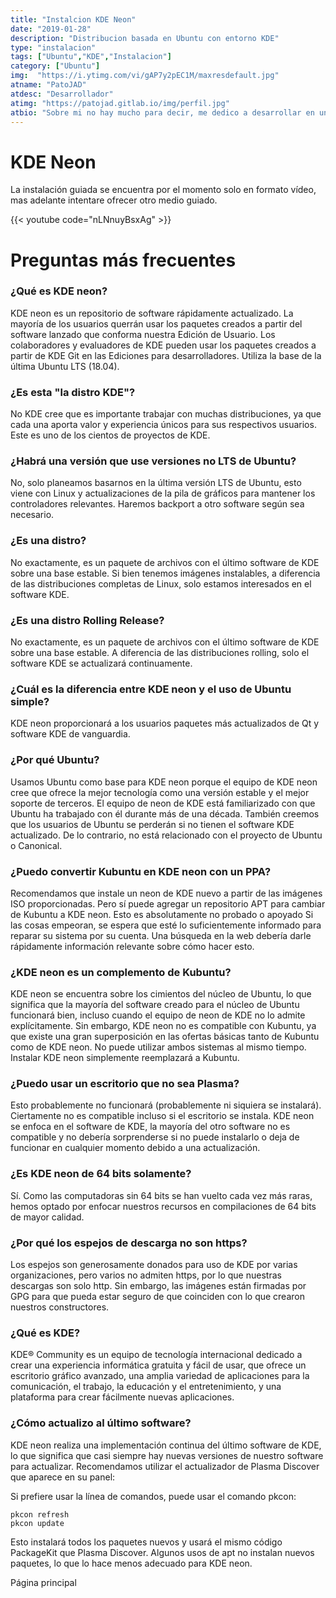 ```yaml
---
title: "Instalcion KDE Neon"
date: "2019-01-28"
description: "Distribucion basada en Ubuntu con entorno KDE"
type: "instalacion"
tags: ["Ubuntu","KDE","Instalacion"]
category: ["Ubuntu"]
img:  "https://i.ytimg.com/vi/gAP7y2pEC1M/maxresdefault.jpg"
atname: "PatoJAD"
atdesc: "Desarrollador"
atimg: "https://patojad.gitlab.io/img/perfil.jpg"
atbio: "Sobre mi no hay mucho para decir, me dedico a desarrollar en una empresa de telecomunicaciones, utilizo linux desde el 2012 y hace años que es mi sistema operativo main. Soy una persona que busca crecer profesionalmente sin dejar de divertirse y hacer lo que me gusta. Siempre digo que cuando un proyecto sale es importante agradecer, por lo cual les recomiendo a todos leer la seccion Agreadecimientos en la cual me tome un tiempito para poder agradecer a todos y cada uno de los que hicieron posible todo esto."
---
```


# KDE Neon

La instalación guiada se encuentra por el momento solo en formato vídeo, mas adelante intentare ofrecer otro medio guiado.

{{< youtube code="nLNnuyBsxAg" >}}

# Preguntas más frecuentes

### ¿Qué es KDE neon?
KDE neon es un repositorio de software rápidamente actualizado. La mayoría de los usuarios querrán usar los paquetes creados a partir del software lanzado que conforma nuestra Edición de Usuario. Los colaboradores y evaluadores de KDE pueden usar los paquetes creados a partir de KDE Git en las Ediciones para desarrolladores. Utiliza la base de la última Ubuntu LTS (18.04).

### ¿Es esta "la distro KDE"?
No KDE cree que es importante trabajar con muchas distribuciones, ya que cada una aporta valor y experiencia únicos para sus respectivos usuarios. Este es uno de los cientos de proyectos de KDE.

### ¿Habrá una versión que use versiones no LTS de Ubuntu?
No, solo planeamos basarnos en la última versión LTS de Ubuntu, esto viene con Linux y actualizaciones de la pila de gráficos para mantener los controladores relevantes. Haremos backport a otro software según sea necesario.

### ¿Es una distro?
No exactamente, es un paquete de archivos con el último software de KDE sobre una base estable. Si bien tenemos imágenes instalables, a diferencia de las distribuciones completas de Linux, solo estamos interesados en el software KDE.

### ¿Es una distro Rolling Release?
No exactamente, es un paquete de archivos con el último software de KDE sobre una base estable. A diferencia de las distribuciones rolling, solo el software KDE se actualizará continuamente.

### ¿Cuál es la diferencia entre KDE neon y el uso de Ubuntu simple?
KDE neon proporcionará a los usuarios paquetes más actualizados de Qt y software KDE de vanguardia.

### ¿Por qué Ubuntu?
Usamos Ubuntu como base para KDE neon porque el equipo de KDE neon cree que ofrece la mejor tecnología como una versión estable y el mejor soporte de terceros. El equipo de neon de KDE está familiarizado con que Ubuntu ha trabajado con él durante más de una década. También creemos que los usuarios de Ubuntu se perderán si no tienen el software KDE actualizado. De lo contrario, no está relacionado con el proyecto de Ubuntu o Canonical.

### ¿Puedo convertir Kubuntu en KDE neon con un PPA?
Recomendamos que instale un neon de KDE nuevo a partir de las imágenes ISO proporcionadas. Pero sí puede agregar un repositorio APT para cambiar de Kubuntu a KDE neon. Esto es absolutamente no probado o apoyado Si las cosas empeoran, se espera que esté lo suficientemente informado para reparar su sistema por su cuenta. Una búsqueda en la web debería darle rápidamente información relevante sobre cómo hacer esto.

### ¿KDE neon es un complemento de Kubuntu?
KDE neon se encuentra sobre los cimientos del núcleo de Ubuntu, lo que significa que la mayoría del software creado para el núcleo de Ubuntu funcionará bien, incluso cuando el equipo de neon de KDE no lo admite explícitamente. Sin embargo, KDE neon no es compatible con Kubuntu, ya que existe una gran superposición en las ofertas básicas tanto de Kubuntu como de KDE neon. No puede utilizar ambos sistemas al mismo tiempo. Instalar KDE neon simplemente reemplazará a Kubuntu.

### ¿Puedo usar un escritorio que no sea Plasma?
Esto probablemente no funcionará (probablemente ni siquiera se instalará). Ciertamente no es compatible incluso si el escritorio se instala. KDE neon se enfoca en el software de KDE, la mayoría del otro software no es compatible y no debería sorprenderse si no puede instalarlo o deja de funcionar en cualquier momento debido a una actualización.

### ¿Es KDE neon de 64 bits solamente?
Sí. Como las computadoras sin 64 bits se han vuelto cada vez más raras, hemos optado por enfocar nuestros recursos en compilaciones de 64 bits de mayor calidad.

### ¿Por qué los espejos de descarga no son https?
Los espejos son generosamente donados para uso de KDE por varias organizaciones, pero varios no admiten https, por lo que nuestras descargas son solo http. Sin embargo, las imágenes están firmadas por GPG para que pueda estar seguro de que coinciden con lo que crearon nuestros constructores.

### ¿Qué es KDE?
KDE® Community es un equipo de tecnología internacional dedicado a crear una experiencia informática gratuita y fácil de usar, que ofrece un escritorio gráfico avanzado, una amplia variedad de aplicaciones para la comunicación, el trabajo, la educación y el entretenimiento, y una plataforma para crear fácilmente nuevas aplicaciones.

### ¿Cómo actualizo al último software?
KDE neon realiza una implementación continua del último software de KDE, lo que significa que casi siempre hay nuevas versiones de nuestro software para actualizar. Recomendamos utilizar el actualizador de Plasma Discover que aparece en su panel:

Si prefiere usar la línea de comandos, puede usar el comando pkcon:

    pkcon refresh
    pkcon update

Esto instalará todos los paquetes nuevos y usará el mismo código PackageKit que Plasma Discover. Algunos usos de apt no instalan nuevos paquetes, lo que lo hace menos adecuado para KDE neon.

Página principal

